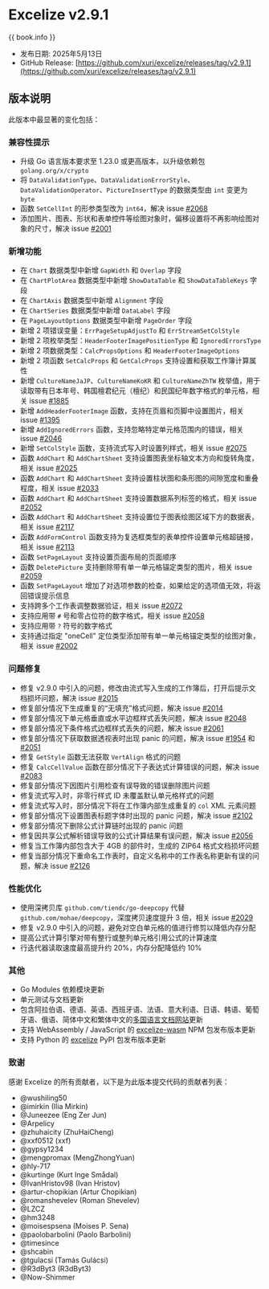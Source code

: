 # Excelize v2.9.1

{{ book.info }}

* 发布日期: 2025年5月13日
* GitHub Release: [https://github.com/xuri/excelize/releases/tag/v2.9.1](https://github.com/xuri/excelize/releases/tag/v2.9.1)

## 版本说明

此版本中最显著的变化包括：

### 兼容性提示

* 升级 Go 语言版本要求至 1.23.0 或更高版本，以升级依赖包 `golang.org/x/crypto`
* 将 `DataValidationType`、`DataValidationErrorStyle`、`DataValidationOperator`、`PictureInsertType` 的数据类型由 `int` 变更为 `byte`
* 函数 `SetCellInt` 的形参类型改为 `int64`，解决 issue [#2068](https://github.com/xuri/excelize/issues/2068)
* 添加图片、图表、形状和表单控件等绘图对象时，偏移设置将不再影响绘图对象的尺寸，解决 issue [#2001](https://github.com/xuri/excelize/issues/2001)

### 新增功能

* 在 `Chart` 数据类型中新增 `GapWidth` 和 `Overlap` 字段
* 在 `ChartPlotArea` 数据类型中新增 `ShowDataTable` 和 `ShowDataTableKeys` 字段
* 在 `ChartAxis` 数据类型中新增 `Alignment` 字段
* 在 `ChartSeries` 数据类型中新增 `DataLabel` 字段
* 在 `PageLayoutOptions` 数据类型中新增 `PageOrder` 字段
* 新增 2 项错误变量：`ErrPageSetupAdjustTo` 和 `ErrStreamSetColStyle`
* 新增 2 项枚举类型：`HeaderFooterImagePositionType` 和 `IgnoredErrorsType`
* 新增 2 项数据类型：`CalcPropsOptions` 和 `HeaderFooterImageOptions`
* 新增 2 项函数 `SetCalcProps` 和 `GetCalcProps` 支持设置和获取工作簿计算属性
* 新增 `CultureNameJaJP`、`CultureNameKoKR` 和 `CultureNameZhTW` 枚举值，用于读取带有日本年号、韩国檀君纪元（檀纪）和民国纪年数字格式的单元格，相关 issue [#1885](https://github.com/xuri/excelize/issues/1885)
* 新增 `AddHeaderFooterImage` 函数，支持在页眉和页脚中设置图片，相关 issue [#1395](https://github.com/xuri/excelize/issues/1395)
* 新增 `AddIgnoredErrors` 函数，支持忽略特定单元格范围内的错误，相关 issue [#2046](https://github.com/xuri/excelize/issues/2046)
* 新增 `SetColStyle` 函数，支持流式写入时设置列样式，相关 issue [#2075](https://github.com/xuri/excelize/issues/2075)
* 函数 `AddChart` 和 `AddChartSheet` 支持设置图表坐标轴文本方向和旋转角度，相关 issue [#2025](https://github.com/xuri/excelize/issues/2025)
* 函数 `AddChart` 和 `AddChartSheet` 支持设置柱状图和条形图的间隙宽度和重叠程度，相关 issue [#2033](https://github.com/xuri/excelize/issues/2033)
* 函数 `AddChart` 和 `AddChartSheet` 支持设置数据系列标签的格式，相关 issue [#2052](https://github.com/xuri/excelize/issues/2052)
* 函数 `AddChart` 和 `AddChartSheet` 支持设置位于图表绘图区域下方的数据表，相关 issue [#2117](https://github.com/xuri/excelize/issues/2117)
* 函数 `AddFormControl` 函数支持为复选框类型的表单控件设置单元格超链接，相关 issue [#2113](https://github.com/xuri/excelize/issues/2113)
* 函数 `SetPageLayout` 支持设置页面布局的页面顺序
* 函数 `DeletePicture` 支持删除带有单一单元格锚定类型的图片，相关 issue [#2059](https://github.com/xuri/excelize/issues/2059)
* 函数 `SetPageLayout` 增加了对选项参数的检查，如果给定的选项值无效，将返回错误提示信息
* 支持跨多个工作表调整数据验证，相关 issue [#2072](https://github.com/xuri/excelize/issues/2072)
* 支持应用带 `#` 号和零占位符的数字格式，相关 issue [#2058](https://github.com/xuri/excelize/issues/2058)
* 支持应用带 `?` 符号的数字格式
* 支持通过指定 "oneCell" 定位类型添加带有单一单元格锚定类型的绘图对象，相关 issue [#2002](https://github.com/xuri/excelize/issues/2002)

### 问题修复

* 修复 v2.9.0 中引入的问题，修改由流式写入生成的工作簿后，打开后提示文档损坏问题，解决 issue [#2015](https://github.com/xuri/excelize/issues/2015)
* 修复部分情况下生成重复的“无填充”格式问题，解决 issue [#2014](https://github.com/xuri/excelize/issues/2014)
* 修复部分情况下单元格垂直或水平边框样式丢失问题，解决 issue [#2048](https://github.com/xuri/excelize/issues/2048)
* 修复部分情况下条件格式边框样式丢失的问题，解决 issue [#2061](https://github.com/xuri/excelize/issues/2061)
* 修复部分情况下获取数据透视表时出现 panic 的问题，解决 issue [#1954](https://github.com/xuri/excelize/issues/1954) 和 [#2051](https://github.com/xuri/excelize/issues/2051)
* 修复 `GetStyle` 函数无法获取 `VertAlign` 格式的问题
* 修复 `CalcCellValue` 函数在部分情况下子表达式计算错误的问题，解决 issue [#2083](https://github.com/xuri/excelize/issues/2083)
* 修复部分情况下因图片引用检查有误导致的错误删除图片问题
* 修复流式写入时，非零行样式 ID 未覆盖默认单元格样式的问题
* 修复流式写入时，部分情况下将在工作簿内部生成重复的 `col` XML 元素问题
* 修复部分情况下设置图表标题字体时出现的 panic 问题，解决 issue [#2102](https://github.com/xuri/excelize/issues/2102)
* 修复部分情况下删除公式计算链时出现的 panic 问题
* 修复因共享公式解析错误导致的公式计算结果有误问题，解决 issue [#2056](https://github.com/xuri/excelize/issues/2056)
* 修复当工作簿内部包含大于 4GB 的部件时，生成的 ZIP64 格式文档损坏问题
* 修复当部分情况下重命名工作表时，自定义名称中的工作表名称更新有误的问题，解决 issue [#2126](https://github.com/xuri/excelize/issues/2126)

### 性能优化

* 使用深拷贝库 `github.com/tiendc/go-deepcopy` 代替 `github.com/mohae/deepcopy`，深度拷贝速度提升 3 倍，相关 issue [#2029](https://github.com/xuri/excelize/issues/2029)
* 修复 v2.9.0 中引入的问题，避免对空白单元格的值进行修剪以降低内存分配
* 提高公式计算引擎对带有整行或整列单元格引用公式的计算速度
* 行迭代器读取速度最高提升约 20%，内存分配降低约 10%

### 其他

* Go Modules 依赖模块更新
* 单元测试与文档更新
* 包含阿拉伯语、德语、英语、西班牙语、法语、意大利语、日语、韩语、葡萄牙语、俄语、简体中文和繁体中文的[多国语言文档网站](https://xuri.me/excelize)更新
* 支持 WebAssembly / JavaScript 的 [excelize-wasm](https://github.com/xuri/excelize-wasm) NPM 包发布版本更新
* 支持 Python 的 [excelize](https://github.com/xuri/excelize-py) PyPI 包发布版本更新

### 致谢

感谢 Excelize 的所有贡献者，以下是为此版本提交代码的贡献者列表：

* @wushiling50
* @imirkin (Ilia Mirkin)
* @Juneezee (Eng Zer Jun)
* @Arpelicy
* @zhuhaicity (ZhuHaiCheng)
* @xxf0512 (xxf)
* @gypsy1234
* @mengpromax (MengZhongYuan)
* @hly-717
* @kurtinge (Kurt Inge Smådal)
* @IvanHristov98 (Ivan Hristov)
* @artur-chopikian (Artur Chopikian)
* @romanshevelev (Roman Shevelev)
* @LZCZ
* @hm3248
* @moisespsena (Moises P. Sena)
* @paolobarbolini (Paolo Barbolini)
* @timesince
* @shcabin
* @tgulacsi (Tamás Gulácsi)
* @R3dByt3 (R3dByt3)
* @Now-Shimmer
